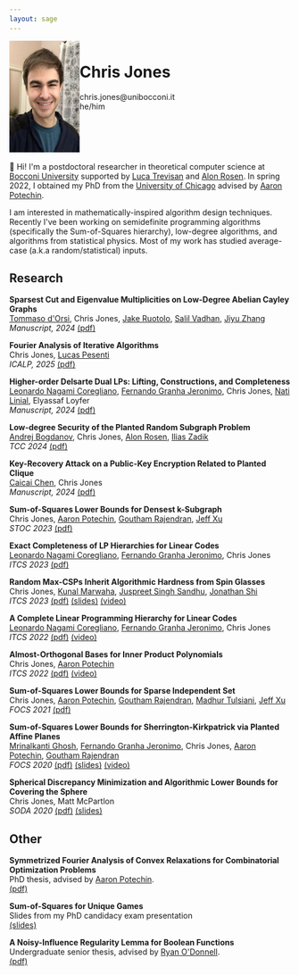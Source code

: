 ```yaml
---
layout: sage
---
```



<div style="display:flex">
<div style="flex:25%">
    <img alt="my picture" src="/assets/images/chrisjones.jpg" height="200px">
</div>
<div style="flex:75%">
<h1>Chris Jones</h1>
chris.jones@unibocconi.it  
<br>
he/him
</div>
</div>

👋 Hi! I'm a postdoctoral researcher in theoretical computer science at [Bocconi University](https://dec.unibocconi.eu/)
supported by [Luca Trevisan] and [Alon Rosen]. 
In spring 2022, I obtained my PhD from the [University of Chicago](https://www.cs.uchicago.edu)
advised by [Aaron Potechin].


I am interested in mathematically-inspired algorithm design techniques.
Recently I've been working on semidefinite programming algorithms (specifically the Sum-of-Squares hierarchy),
low-degree algorithms, and algorithms from statistical physics.
Most of my work has studied average-case (a.k.a random/statistical) inputs. 

## Research

**Sparsest Cut and Eigenvalue Multiplicities on Low-Degree Abelian Cayley Graphs**  
[Tommaso d'Orsi], Chris Jones, [Jake Ruotolo], [Salil Vadhan], [Jiyu Zhang]  
*Manuscript, 2024* [(pdf)](/assets/papers/sparsest-cut-low-degree-abelian.pdf)

**Fourier Analysis of Iterative Algorithms**  
Chris Jones, [Lucas Pesenti]  
*ICALP, 2025* [(pdf)](/assets/papers/fourier-analysis-iterative.pdf)

**Higher-order Delsarte Dual LPs: Lifting, Constructions, and Completeness**  
[Leonardo Nagami Coregliano], [Fernando Granha Jeronimo], Chris Jones, [Nati Linial], Elyassaf Loyfer  
*Manuscript, 2024* [(pdf)](/assets/papers/ho-delsarte.pdf)

**Low-degree Security of the Planted Random Subgraph Problem**  
[Andrej Bogdanov], Chris Jones, [Alon Rosen], [Ilias Zadik]  
*TCC 2024* [(pdf)](/assets/papers/planted-random-subgraph.pdf)

**Key-Recovery Attack on a Public-Key Encryption Related to Planted Clique**  
[Caicai Chen], Chris Jones  
*Manuscript, 2024* [(pdf)](/assets/papers/attack-pke-planted-clique.pdf)

**Sum-of-Squares Lower Bounds for Densest k-Subgraph**  
Chris Jones, [Aaron Potechin], [Goutham Rajendran], [Jeff Xu]  
*STOC 2023* [(pdf)](/assets/papers/sos-densest-k-subgraph.pdf)

**Exact Completeness of LP Hierarchies for Linear Codes**  
[Leonardo Nagami Coregliano], [Fernando Granha Jeronimo], Chris Jones  
*ITCS 2023* [(pdf)](/assets/papers/exact-completeness-of-lp-hierarchies.pdf)

**Random Max-CSPs Inherit Algorithmic Hardness from Spin Glasses**  
Chris Jones, [Kunal Marwaha], [Juspreet Singh Sandhu], [Jonathan Shi]  
*ITCS 2023* [(pdf)](/assets/papers/random-max-csps-inherit.pdf) [(slides)](https://docs.google.com/presentation/d/1ePAkyX7h1s160M99Ivhkm_0s5eJZSboP1cQaCzXdVSk/edit?usp=sharing) [(video)](https://drive.google.com/file/d/1Gr11DcHiE7ZJ7bQw8J6tdQXshHmhHiIH/view?usp=share_link)

**A Complete Linear Programming Hierarchy for Linear Codes**  
[Leonardo Nagami Coregliano], [Fernando Granha Jeronimo], Chris Jones  
*ITCS 2022* [(pdf)](/assets/papers/complete-linear-programming-hierarchy.pdf) [(video)](https://www.youtube.com/watch?v=3kswznFRN6k&ab_channel=SimonsInstitute)

**Almost-Orthogonal Bases for Inner Product Polynomials**  
Chris Jones, [Aaron Potechin]  
*ITCS 2022* [(pdf)](/assets/papers/inner-product-polynomials.pdf) [(video)](https://www.youtube.com/watch?v=RNQIBwNxrv8&ab_channel=SimonsInstitute)

**Sum-of-Squares Lower Bounds for Sparse Independent Set**  
Chris Jones, [Aaron Potechin], [Goutham Rajendran], [Madhur Tulsiani], [Jeff Xu]  
*FOCS 2021* [(pdf)](/assets/papers/sos-sparse-independent-set.pdf) 

**Sum-of-Squares Lower Bounds for Sherrington-Kirkpatrick via Planted Affine Planes**  
[Mrinalkanti Ghosh], [Fernando Granha Jeronimo], Chris Jones, [Aaron Potechin], [Goutham Rajendran]  
*FOCS 2020* [(pdf)](/assets/papers/sos-sherrington-kirkpatrick.pdf) [(slides)](/assets/slides/sos-sherrington-kirkpatrick-slides.pdf) [(video)](https://www.youtube.com/watch?v=NJdysdBUlEU&ab_channel=IEEEFOCS%3AFoundationsofComputerScience)

**Spherical Discrepancy Minimization and Algorithmic Lower Bounds for Covering the Sphere**  
Chris Jones, Matt McPartlon  
*SODA 2020* [(pdf)](/assets/papers/spherical-discrepancy.pdf) [(slides)](/assets/slides/spherical-discrepancy-slides.pdf)


## Other

**Symmetrized Fourier Analysis of Convex Relaxations for Combinatorial Optimization Problems**  
PhD thesis, advised by [Aaron Potechin].  
[(pdf)](/assets/papers/phd-thesis.pdf)

**Sum-of-Squares for Unique Games**  
Slides from my PhD candidacy exam presentation  
[(slides)](/assets/slides/sos-for-unique-games-slides.pdf)

**A Noisy-Influence Regularity Lemma for Boolean Functions**  
Undergraduate senior thesis, advised by [Ryan O'Donnell].  
[(pdf)](/assets/papers/noisy-influence-regularity-lemma.pdf)



[Jonathan Shi]: https://www.jshi.science/
[Juspreet Singh Sandhu]: https://juspreetsandhu.me/
[Kunal Marwaha]: https://kunalmarwaha.com/about
[Mrinalkanti Ghosh]: https://ttic.uchicago.edu/~mkghosh/
[Fernando Granha Jeronimo]: https://granha.github.io
[Aaron Potechin]: http://www.potechin.org/aaronpotechin
[Madhur Tulsiani]: https://home.ttic.edu/~madhurt/
[Goutham Rajendran]: https://www.cs.cmu.edu/~gouthamr/
[Jeff Xu]: https://www.andrew.cmu.edu/user/sichaoxu/
[Leonardo Nagami Coregliano]: http://www.math.uchicago.edu/~lenacore/
[Luca Trevisan]: https://lucatrevisan.github.io/
[Ryan O'Donnell]: https://www.cs.cmu.edu/~odonnell/
[Caicai Chen]: https://caicai-chen.github.io/
[Lucas Pesenti]: https://lucaspesenti.github.io/
[Alon Rosen]: https://www.alonrosen.net/
[Ilias Zadik]: https://iliaszadik.github.io/
[Andrej Bogdanov]: https://andrejb.net/
[Nati Linial]: https://www.cs.huji.ac.il/~nati/
[Jiyu Zhang]: https://jiyuzhang1994.github.io/
[Tommaso d'Orsi]: https://tommasodorsi.github.io/
[Salil Vadhan]: https://salil.seas.harvard.edu/
[Jake Ruotolo]: https://www.jakeruotolo.com/

